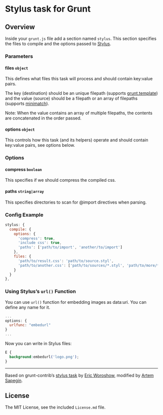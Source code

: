 # Stylus task for Grunt

## Overview

Inside your `grunt.js` file add a section named `stylus`. This section specifies the files to compile and the options passed to [Stylus](http://learnboost.github.com/stylus/).

### Parameters

#### files ```object```

This defines what files this task will process and should contain key:value pairs.

The key (destination) should be an unique filepath (supports [grunt.template](https://github.com/cowboy/grunt/blob/master/docs/api_template.md)) and the value (source) should be a filepath or an array of filepaths (supports [minimatch](https://github.com/isaacs/minimatch)).

Note: When the value contains an array of multiple filepaths, the contents are concatenated in the order passed.

#### options ```object```

This controls how this task (and its helpers) operate and should contain key:value pairs, see options below.

### Options

#### compress ```boolean```

This specifies if we should compress the compiled css.

#### paths ```string|array```

This specifies directories to scan for @import directives when parsing.

### Config Example

``` javascript
stylus: {
  compile: {
    options: {
      'compress': true,
      'include css': true,
      'paths': ['path/to/import', 'another/to/import']
    },
    files: {
      'path/to/result.css': 'path/to/source.styl',
      'path/to/another.css': ['path/to/sources/*.styl', 'path/to/more/*.style'],
    }
  }
},
```

### Using Stylus’s `url()` Function

You can use `url()` function for embedding images as data:uri. You can define any name for it.

```javascript
...
options: {
  urlfunc: "embedurl"
}
...
```

Now you can write in Stylus files:

```css
E {
  background:embedurl('logo.png');
}
```


---

Based on grunt-contrib’s [stylus task](https://github.com/gruntjs/grunt-contrib/blob/master/tasks/stylus.js) by [Eric Woroshow](/errcw), modified by [Artem Sapegin](/sapegin).

## License

The MIT License, see the included `License.md` file.
